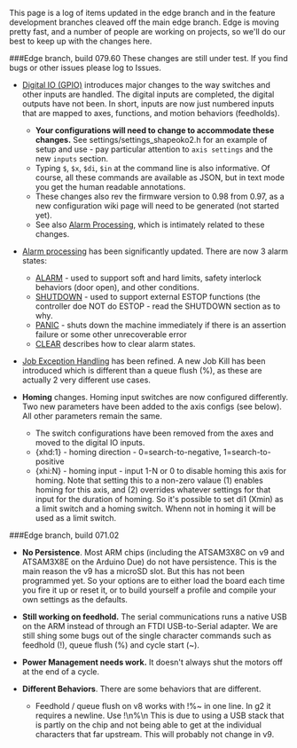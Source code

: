 This page is a log of items updated in the edge branch and in the feature development branches cleaved off the main edge branch. Edge is moving pretty fast, and a number of people are working on projects, so we'll do our best to keep up with the changes here.

###Edge branch, build 079.60
These changes are still under test. If you find bugs or other issues please log to Issues.
- [Digital IO (GPIO)](Digital-IO-(GPIO)) introduces major changes to the way switches and other inputs are handled. The digital inputs are completed, the digital outputs have not been. In short, inputs are now just numbered inputs that are mapped to axes, functions, and motion behaviors (feedholds). 
  - **Your configurations will need to change to accommodate these changes.** See settings/settings_shapeoko2.h for an example of setup and use - pay particular attention to `axis settings` and the new `inputs` section. 
  - Typing `$`, `$x`, `$di`, `$in` at the command line is also informative. Of course, all these commands are available as JSON, but in text mode you get the human readable annotations. 
  - These changes also rev the firmware version to 0.98 from 0.97, as a new configuration wiki page will need to be generated (not started yet). 
  - See also [Alarm Processing](Alarm-Processing), which is intimately related to these changes.

- [Alarm processing](Alarm-Processing) has been significantly updated. There are now 3 alarm states:
  - [ALARM](Alarm-Processing#alarm) - used to support soft and hard limits, safety interlock behaviors (door open), and other conditions.
  - [SHUTDOWN](Alarm-Processing#shutdown) - used to support external ESTOP functions (the controller doe NOT do ESTOP - read the SHUTDOWN section as to why.
  - [PANIC](Alarm-Processing#panic) - shuts down the machine immediately if there is an assertion failure or some other unrecoverable error
  - [CLEAR](Alarm-Processing#clear) describes how to clear alarm states.

- [Job Exception Handling](Job-Exception-Handling) has been refined. A new Job Kill has been introduced which is different than a queue flush (%), as these are actually 2 very different use cases.

- **Homing** changes. Homing input switches are now configured differently. Two new parameters have been added to the axis configs (see below). All other parameters remain the same.
  - The switch configurations have been removed from the axes and moved to the digital IO inputs. 
  - {xhd:1} - homing direction - 0=search-to-negative, 1=search-to-positive
  - {xhi:N} - homing input - input 1-N or 0 to disable homing this axis for homing. Note that setting this to a non-zero valaue (1) enables homing for this axis, and (2) overrides whatever settings for that input for the duration of homing. So it's possible to set di1 (Xmin) as a limit switch and a homing switch. Whenn not in homing it will be used as a limit switch.

###Edge branch, build 071.02

* **No Persistence**. Most ARM chips (including the ATSAM3X8C on v9 and ATSAM3X8E on the Arduino Due) do not have persistence. This is the main reason the v9 has a microSD slot. But this has not been programmed yet. So your options are to either load the board each time you fire it up or reset it, or to build yourself a profile and compile your own settings as the defaults.

* **Still working on feedhold.** The serial communications runs a native USB on the ARM instead of through an FTDI USB-to-Serial adapter. We are still shing some bugs out of the single character commands such as feedhold (!), queue flush (%) and cycle start (~). 

* **Power Management needs work.** It doesn't always shut the motors off at the end of a cycle.

* **Different Behaviors**. There are some behaviors that are different.
  * Feedhold / queue flush on v8 works with !%~ in one line. In g2 it requires a newline. Use !\n%\n  This is due to using a USB stack that is partly on the chip and not being able to get at the individual characters that far upstream. This will probably not change in v9.
